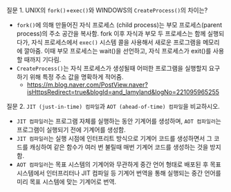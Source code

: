 질문 1. UNIX의 `fork()`+`exec()`와 WINDOWS의 `CreateProcess()`의 차이는?
- `fork()`에 의해 만들어진 자식 프로세스 (child process)는 부모 프로세스(parent process)의 주소 공간을 복사함. fork 이후 자식과 부모 두 프로세스는 함께 실행되다가, 자식 프로세스에서 `exec()` 시스템 콜을 사용해서 새로운 프로그램을 메모리에 깔아줌. 이때 부모 프로세스는 wait()을 선언하고, 자식 프로세스가 exit()를 사용할 때까지 기다림.
- `CreateProcess()`는 자식 프로세스가 생성될때 어떠한 프로그램을 실행할지 요구하기 위해 특정 주소 값을 명확하게 적어줌. 
  - https://m.blog.naver.com/PostView.naver?isHttpsRedirect=true&blogId=and_lamyland&logNo=221095965255

질문 2. `JIT (just-in-time) 컴파일`과 `AOT (ahead-of-time) 컴파일`을 비교하시오.
- `JIT 컴파일러`는 프로그램 자체를 실행하는 동안 기계어를 생성하며, `AOT 컴파일러`는 프로그램이 실행되기 전에 기계어를 생성함.
- `JIT 컴파일러`는 실행 시점에 인터프리트 방식으로 기계어 코드를 생성하면서 그 코드를 캐싱하여 같은 함수가 여러 번 불릴때 매번 기계어 코드를 생성하는 것을 방지함. 
- `AOT 컴파일러`는  목표 시스템의 기계어와 무관하게 중간 언어 형태로 배포된 후 목표 시스템에서 인터프리터나 JIT 컴파일 등 기계어 번역을 통해 실행되는 중간 언어를 미리 목표 시스템에 맞는 기계어로 번역.